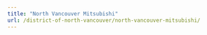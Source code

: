 ```yaml
---
title: "North Vancouver Mitsubishi"
url: /district-of-north-vancouver/north-vancouver-mitsubishi/
---
```

